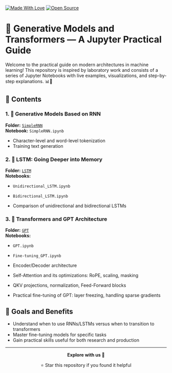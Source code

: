 [![Made With Love](https://img.shields.io/badge/Made%20With-Love-orange.svg)](https://github.com/chetanraj/awesome-github-badges)
[![Open Source](https://badges.frapsoft.com/os/v1/open-source.svg?v=103)](https://opensource.org/)

# 📘 Generative Models and Transformers — A Jupyter Practical Guide

Welcome to the practical guide on modern architectures in machine learning! This repository is inspired by laboratory work and consists of a series of Jupyter Notebooks with live examples, visualizations, and step-by-step explanations. 📊🧠

## 📌 Contents

### 1. 🔁 Generative Models Based on RNN

**Folder:** [`SimpleRNN`](./SimpleRNN)  
**Notebook:** `SimpleRNN.ipynb`

- Character-level and word-level tokenization
- Training text generation

### 2. 🧠 LSTM: Going Deeper into Memory

**Folder:** [`LSTM`](./LSTM)  
**Notebooks:**  
- `Unidirectional_LSTM.ipynb`
- `Bidirectional_LSTM.ipynb`

- Comparison of unidirectional and bidirectional LSTMs

### 3. 🧬 Transformers and GPT Architecture

**Folder:** [`GPT`](./GPT)  
**Notebooks:**  
- `GPT.ipynb`
- `Fine-tuning_GPT.ipynb`

- Encoder/Decoder architecture
- Self-Attention and its optimizations: RoPE, scaling, masking
- QKV projections, normalization, Feed-Forward blocks
- Practical fine-tuning of GPT: layer freezing, handling sparse gradients

## 🧾 Goals and Benefits

- Understand when to use RNNs/LSTMs versus when to transition to transformers
- Master fine-tuning models for specific tasks
- Gain practical skills useful for both research and production

---

<div align="center">

**Explore with us 🚀**

⭐ Star this repository if you found it helpful

</div>